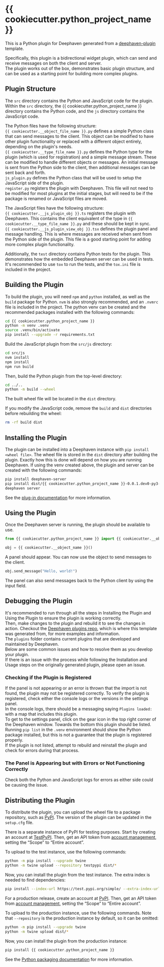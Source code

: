 # {{ cookiecutter.python_project_name }}

This is a Python plugin for Deephaven generated from a [deephaven-plugin](https://github.com/deephaven/deephaven-plugins) template.

Specifically, this plugin is a bidirectional widget plugin, which can send and receive messages on both the client and server.  
The plugin works out of the box, demonstrates basic plugin structure, and can be used as a starting point for building more complex plugins.  

## Plugin Structure

The `src` directory contains the Python and JavaScript code for the plugin.  
Within the `src` directory, the {{ cookiecutter.python_project_name }} directory contains the Python code, and the `js` directory contains the JavaScript code.  

The Python files have the following structure:  
`{{ cookiecutter.__object_file_name }}.py` defines a simple Python class that can send messages to the client. This object can be modified to have other plugin functionality or replaced with a different object entirely, depending on the plugin's needs.  
`{{ cookiecutter.__type_file_name }}.py` defines the Python type for the plugin (which is used for registration) and a simple message stream. These can be modified to handle different objects or messages. An initial message is sent from the Python side to the client, then additional messages can be sent back and forth.  
`js_plugin.py` defines the Python class that will be used to setup the JavaScript side of the plugin.  
`register.py` registers the plugin with Deephaven. This file will not need to be modified for most plugins at the initial stages, but will need to be if the package is renamed or JavaScript files are moved.  

The JavaScript files have the following structure:  
`{{ cookiecutter.__js_plugin_obj }}.ts` registers the plugin with Deephaven. This contains the client equivalent of the type in `{{ cookiecutter.__type_file_name }}.py` and these should be kept in sync.  
`{{ cookiecutter.__js_plugin_view_obj }}.tsx` defines the plugin panel and message handling. This is where messages are received when sent from the Python side of the plugin. This file is a good starting point for adding more complex plugin functionality.  

Additionally, the `test` directory contains Python tests for the plugin. This demonstrates how the embedded Deephaven server can be used in tests.  
It's recommended to use `tox` to run the tests, and the `tox.ini` file is included in the project.  

## Building the Plugin

To build the plugin, you will need `npm` and `python` installed, as well as the `build` package for Python.
`nvm` is also strongly recommended, and an `.nvmrc` file is included in the project.
The python venv can be created and the recommended packages installed with the following commands:
```sh
cd {{ cookiecutter.python_project_name }}
python -m venv .venv
source .venv/bin/activate
pip install --upgrade -r requirements.txt
```

Build the JavaScript plugin from the `src/js` directory:

```sh
cd src/js
nvm install
npm install
npm run build
```

Then, build the Python plugin from the top-level directory:

```sh
cd ../..
python -m build --wheel
```

The built wheel file will be located in the `dist` directory.

If you modify the JavaScript code, remove the `build` and `dist` directories before rebuilding the wheel:
```sh
rm -rf build dist
```

## Installing the Plugin

The plugin can be installed into a Deephaven instance with `pip install <wheel file>`.
The wheel file is stored in the `dist` directory after building the plugin.
Exactly how this is done will depend on how you are running Deephaven.
If using the venv created above, the plugin and server can be created with the following commands:
```sh
pip install deephaven-server
pip install dist/{{ cookiecutter.python_project_name }}-0.0.1.dev0-py3-none-any.whl
deephaven server
```
See the [plug-in documentation](https://deephaven.io/core/docs/how-to-guides/use-plugins/) for more information.

## Using the Plugin

Once the Deephaven server is running, the plugin should be available to use.

```python
from {{ cookiecutter.python_project_name }} import {{ cookiecutter.__object_name }}

obj = {{ cookiecutter.__object_name }}()
```

A panel should appear. You can now use the object to send messages to the client.

```python
obj.send_message("Hello, world!")
```

The panel can also send messages back to the Python client by using the input field.

## Debugging the Plugin
It's recommended to run through all the steps in Installing the Plugin and Using the Plugin to ensure the plugin is working correctly.  
Then, make changes to the plugin and rebuild it to see the changes in action.
Checkout the [Deephaven plugins repo](https://github.com/deephaven/deephaven-plugins), which is where this template was generated from, for more examples and information.  
The `plugins` folder contains current plugins that are developed and maintained by Deephaven.  
Below are some common issues and how to resolve them as you develop your plugin.  
If there is an issue with the process while following the Installation and Usage steps on the originally generated plugin, please open an issue.  

### Checking if the Plugin is Registered
If the panel is not appearing or an error is thrown that the import is not found, the plugin may not be registered correctly.
To verify the plugin is registered, check either the console logs or the versions in the settings panel.  
In the console logs, there should be a messaging saying `Plugins loaded:` with a map that includes this plugin.  
To get to the settings panel, click on the gear icon in the top right corner of the Deephaven window. Towards the bottom this plugin should be listed.  
Running `pip list` in the `.venv` environment should show the Python package installed, but this is not a guarantee that the plugin is registered properly.  
If the plugin is not listed, attempt to rebuild and reinstall the plugin and check for errors during that process.

### The Panel is Appearing but with Errors or Not Functioning Correctly
Check both the Python and JavaScript logs for errors as either side could be causing the issue.

## Distributing the Plugin
To distribute the plugin, you can upload the wheel file to a package repository, such as [PyPI](https://pypi.org/).
The version of the plugin can be updated in the `setup.cfg` file.

There is a separate instance of PyPI for testing purposes.
Start by creating an account at [TestPyPI](https://test.pypi.org/account/register/).
Then, get an API token from [account management](https://test.pypi.org/manage/account/#api-tokens), setting the “Scope” to “Entire account”.

To upload to the test instance, use the following commands:
```sh
python -m pip install --upgrade twine
python -m twine upload --repository testpypi dist/*
```

Now, you can install the plugin from the test instance. The extra index is needed to find dependencies:
```sh
pip install --index-url https://test.pypi.org/simple/ --extra-index-url https://pypi.org/simple/ {{ cookiecutter.python_project_name }}
```

For a production release, create an account at [PyPI](https://pypi.org/account/register/).
Then, get an API token from [account management](https://pypi.org/manage/account/#api-tokens), setting the “Scope” to “Entire account”.

To upload to the production instance, use the following commands. 
Note that `--repository` is the production instance by default, so it can be omitted:
```sh
python -m pip install --upgrade twine
python -m twine upload dist/*
```

Now, you can install the plugin from the production instance:
```sh
pip install {{ cookiecutter.python_project_name }}
```

See the [Python packaging documentation](https://packaging.python.org/en/latest/tutorials/packaging-projects/#uploading-the-distribution-archives) for more information.

